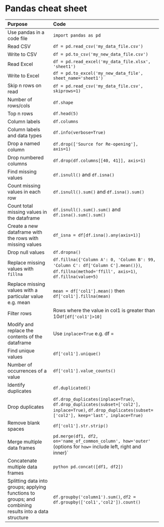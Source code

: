 # Pandas cheat sheet

| Purpose | Code |
| :----- | :----- |
| Use pandas in a code file | `import pandas as pd` |
| Read CSV | `df = pd.read_csv('my_data_file.csv')`  |
| Write to CSV | `df = pd.to_csv('my_new_data_file.csv')` |
| Read Excel | `df = pd.read_excel('my_data_file.xlsx', 'sheet1')`  |
| Write to Excel | `df = pd.to_excel('my_new_data_file', sheet_name='sheet1')` |
| Skip n rows on read | `df = pd.read_csv('my_data_file.csv', skiprows=1)` | 
| Number of rows/cols | `df.shape` |
| Top n rows | `df.head(5)` |
| Column labels | `df.columns` |
| Column labels and data types| `df.info(verbose=True)` |
| Drop a named column | `df.drop(['Source for Re-opening'], axis=1)` |
| Drop numbered columns | `df.drop(df.columns[[40, 41]], axis=1)` |
| Find missing values | `df.isnull()` and `df.isna()` |
| Count missing values in each row | `df.isnull().sum()` and `df.isna().sum()`|
| Count total missing values in the dataframe | `df.isnull().sum().sum()` and `df.isna().sum().sum()` |
| Create a new dataframe with the rows with missing values | `df_isna = df[df.isna().any(axis=1)]` |
| Drop null values | `df.dropna()` |
| Replace missing values with `fillna` | `df.fillna({'Column A': 0, 'Column B': 99, 'Column C': df['Column C'].mean()})`, `df.fillna(method='ffill', axis=1)`, `df.fillna(value=5)`  |
| Replace missing values with a particular value e.g. mean | `mean = df['col1'].mean()` then `df['col1'].fillna(mean)` |
| Filter rows | Rows where the value in col1 is greater than 10`df[df['col1']>10]` |
| Modify and replace the contents of the dataframe | Use `inplace=True` e.g. df =   |
| Find unique values | `df['col1'].unique()` |
| Number of occurrences of a value | `df['col1'].value_counts()` |
| Identify duplicates | `df.duplicated()` |
| Drop duplicates | `df.drop_duplicates(inplace=True)`, `df.drop_duplicates(subset=['col2'], inplace=True)`, `df.drop_duplicates(subset=['col2'], keep='last', inplace=True)` |
| Remove blank spaces | `df['col1'].str.strip()` |
| Merge multiple data frames | `pd.merge(df1, df2, on='name_of_common_column', how='outer'` (options for `how=` include left, right and inner)` |
| Concatenate multiple data frames | ```python pd.concat([df1, df2])``` |
| Splitting data into groups; applying functions to groups; and combining results into a data structure | `df.groupby('column1').sum()`, `df2 = df.groupby(['col1','col2']).count()` |